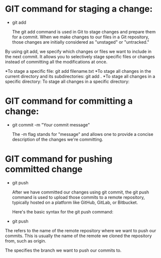 # GIT command for staging a change:
* git add 

  The git add command is used in Git to stage changes and prepare them for a commit. When we make changes to our files in a Git repository, those changes are initially considered as "unstaged" or "untracked."

By using git add, we specify which changes or files we want to include in the next commit. It allows you to selectively stage specific files or changes instead of committing all the modifications at once.

*To stage a specific file:
git add filename.txt
*To stage all changes in the current directory and its subdirectories:
git add .
*To stage all changes in a specific directory:
To stage all changes in a specific directory:

#  GIT command for committing a change:
* git commit -m "Your commit message"

  The -m flag stands for "message" and allows one to provide a concise description of the changes we're committing.
  
# GIT command for pushing committed change
* git push
  
    After we have committed our changes using git commit, the git push command is used to upload those commits to a remote repository, typically hosted on a platform like GitHub, GitLab, or Bitbucket.
  
   Here's the basic syntax for the git push command:
  
* git push <remote> <branch>

The <remote> refers to the name of the remote repository where we want to push our commits. This is usually the name of the remote we cloned the repository from, such as origin.

The <branch> specifies the branch we want to push our commits to. 


